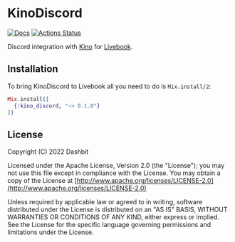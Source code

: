 # KinoDiscord

[![Docs](https://img.shields.io/badge/hex.pm-docs-8e7ce6.svg)](https://hexdocs.pm/kino_discord)
[![Actions Status](https://github.com/basilenouvellet/kino_discord/workflows/Test/badge.svg)](https://github.com/basilenouvellet/kino_discord/actions)

Discord integration with [Kino](https://github.com/livebook-dev/kino)
for [Livebook](https://github.com/livebook-dev/livebook).

## Installation

To bring KinoDiscord to Livebook all you need to do is `Mix.install/2`:

```elixir
Mix.install([
  {:kino_discord, "~> 0.1.0"}
])
```

## License

Copyright (C) 2022 Dashbit

Licensed under the Apache License, Version 2.0 (the "License");
you may not use this file except in compliance with the License.
You may obtain a copy of the License at [http://www.apache.org/licenses/LICENSE-2.0](http://www.apache.org/licenses/LICENSE-2.0)

Unless required by applicable law or agreed to in writing, software
distributed under the License is distributed on an "AS IS" BASIS,
WITHOUT WARRANTIES OR CONDITIONS OF ANY KIND, either express or implied.
See the License for the specific language governing permissions and
limitations under the License.
